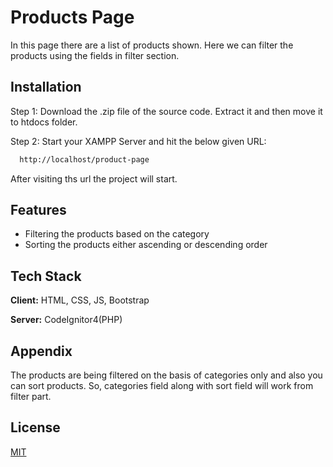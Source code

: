 
# Products Page

In this page there are a list of products shown. Here we can filter the products using the fields in filter section.


## Installation

Step 1: Download the .zip file of the source code. Extract it and then move it to htdocs folder.

Step 2: Start your XAMPP Server and hit the below given URL:
```bash
  http://localhost/product-page
```

After visiting ths url the project will start.
    
## Features

- Filtering the products based on the category
- Sorting the products either ascending or descending order



## Tech Stack

**Client:** HTML, CSS, JS, Bootstrap

**Server:** CodeIgnitor4(PHP)


## Appendix

The products are being filtered on the basis of categories only and also you can sort products. So, categories field along with sort field will work from filter part.

## License

[MIT](https://choosealicense.com/licenses/mit/)

